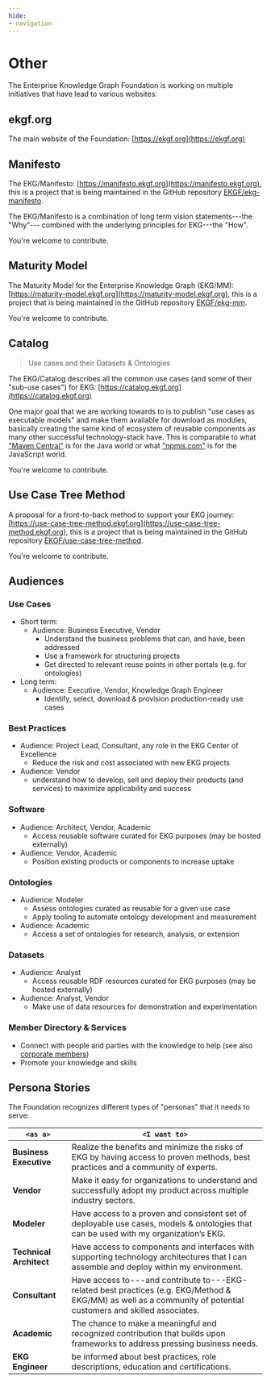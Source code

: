 ```yaml
---
hide:
- navigation
---
```

# Other

The Enterprise Knowledge Graph Foundation is working on multiple initiatives that
have lead to various websites:

## ekgf.org

The main website of the Foundation: [https://ekgf.org](https://ekgf.org)

## Manifesto

The EKG/Manifesto: 
[https://manifesto.ekgf.org](https://manifesto.ekgf.org), 
this is a project that is being maintained in the GitHub repository 
[EKGF/ekg-manifesto](https://github.com/EKGF/ekg-manifesto).

The EKG/Manifesto is a combination of long term vision statements---the
"Why"--- combined with the underlying principles for EKG---the "How".

You're welcome to contribute.

## Maturity Model

The Maturity Model for the Enterprise Knowledge Graph (EKG/MM): 
[https://maturity-model.ekgf.org](https://maturity-model.ekgf.org),
this is a project that is being maintained in the GitHub repository 
[EKGF/ekg-mm](https://github.com/EKGF/ekg-mm).

You're welcome to contribute.

## Catalog

> Use cases and their Datasets & Ontologies

The EKG/Catalog describes all the common use cases (and some of their "sub-use cases") for EKG:
[https://catalog.ekgf.org](https://catalog.ekgf.org)

One major goal that we are working towards to is to publish "use cases as executable models"
and make them available for download as modules, basically creating the same
kind of ecosystem of reusable components as many other successful technology-stack have.
This is comparable to what ["Maven Central"](https://central.sonatype.org/) is for
the Java world or what ["npmjs.com"](https://docs.npmjs.com/about-npm) is for the
JavaScript world.

You're welcome to contribute.

## Use Case Tree Method

A proposal for a front-to-back method to support your EKG journey: 
[https://use-case-tree-method.ekgf.org](https://use-case-tree-method.ekgf.org), 
this is a project that is being maintained in the GitHub repository 
[EKGF/use-case-tree-method](https://github.com/EKGF/use-case-tree-method).

You're welcome to contribute.

## Audiences

### Use Cases
- Short term:
    - Audience: Business Executive, Vendor
      - Understand the business problems that can, and have, been addressed
      - Use a framework for structuring projects
      - Get directed to relevant reuse points in other portals (e.g. for ontologies)
- Long term:
    - Audience: Executive, Vendor, Knowledge Graph Engineer
      - Identify, select, download & provision production-ready use cases

### Best Practices

- Audience: Project Lead, Consultant, any role in the EKG Center of Excellence
    - Reduce the risk and cost associated with new EKG projects
- Audience: Vendor
    - understand how to develop, sell and deploy their products (and services)
      to maximize applicability and success

### Software

- Audience: Architect, Vendor, Academic
  - Access reusable software curated for EKG purposes (may be hosted externally)
- Audience: Vendor, Academic
  - Position existing products or components to increase uptake

### Ontologies

- Audience: Modeler
  - Assess ontologies curated as reusable for a given use case
  - Apply tooling to automate ontology development and measurement
- Audience: Academic
  - Access a set of ontologies for research, analysis, or extension

### Datasets

- Audience: Analyst
  - Access reusable RDF resources curated for EKG purposes (may be hosted externally)
- Audience: Analyst, Vendor
  - Make use of data resources for demonstration and experimentation

### Member Directory & Services

- Connect with people and parties with the knowledge to help (see also [corporate members](corporate-members.md))
- Promote your knowledge and skills

## Persona Stories

The Foundation recognizes different types of "personas" that it needs to serve:

| `<as a>`               | `<I want to>`                                                                                                                                                     |
|------------------------|-------------------------------------------------------------------------------------------------------------------------------------------------------------------|
| **Business Executive** | Realize the benefits and minimize the risks of EKG by having access to proven methods, best practices and a community of experts.                                 |
| **Vendor**               | Make it easy for organizations to understand and successfully adopt my product across multiple industry sectors.                                                  |
| **Modeler**              | Have access to a proven and consistent set of deployable use cases, models \& ontologies that can be used with my organization’s EKG.                             |
| **Technical Architect**  | Have access to components and interfaces with supporting technology architectures that I can assemble and deploy within my environment.                           |
| **Consultant**           | Have access to---and contribute to---EKG-related best practices (e.g. EKG/Method \& EKG/MM) as well as a community of potential customers and skilled associates. |
| **Academic**             | The chance to make a meaningful and recognized contribution that builds upon frameworks to address pressing business needs.                                       |
| **EKG Engineer**         | be informed about best practices, role descriptions, education and certifications.                                                                                |


